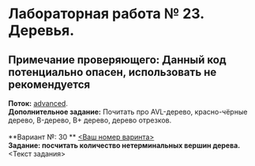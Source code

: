 ﻿# Лабораторная работа № 23. Деревья.
## Примечание проверяющего: Данный код потенциально опасен, использовать не рекомендуется
**Поток:** <ins>advanced</ins>.</br>**Дополнительное задание:** Почитать про AVL-дерево, красно-чёрные дерево, B-дерево, B+ дерево, дерево отрезков.</br></br>**Вариант №: 30 ** <ins><Ваш номер варинта></ins></br>**Задание: посчитать количество нетерминальных вершин дерева.** <Текст задания>
